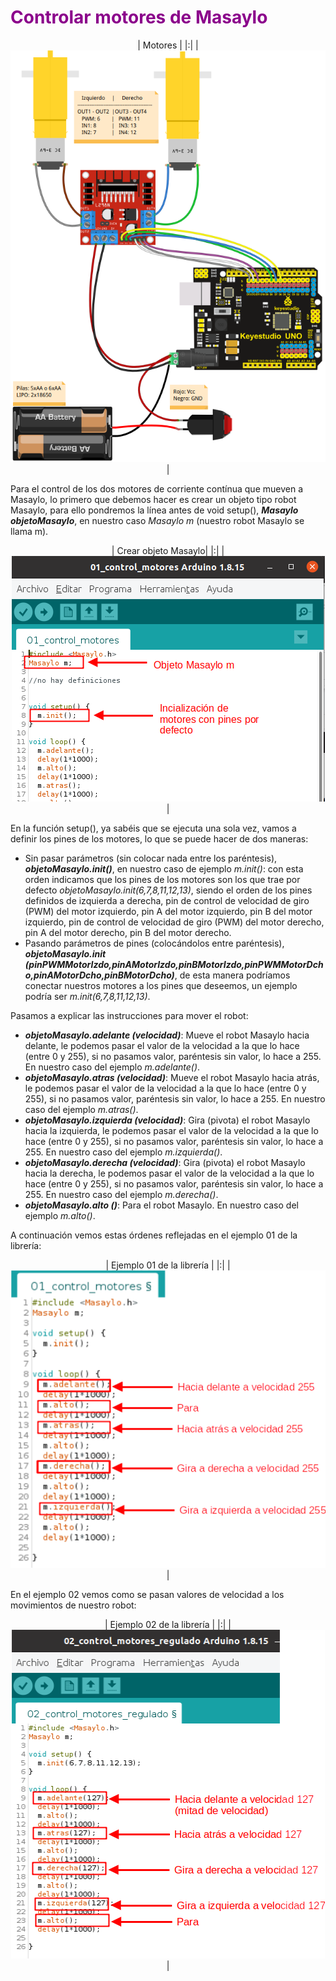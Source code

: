 # <FONT COLOR=#8B008B>Controlar motores de Masaylo</font>

<center>

| Motores |
|:|
| ![Motores](../img/conexionado-pruebas/UNO/motores.png) |

</center>

Para el control de los dos motores de corriente contínua que mueven a Masaylo, lo primero que debemos hacer es crear un objeto tipo robot Masaylo, para ello pondremos la línea antes de void setup(), ***Masaylo objetoMasaylo***, en nuestro caso *Masaylo m* (nuestro robot Masaylo se llama m).

<center>

| Crear objeto Masaylo|
|:|
| ![Crear objeto Masaylo](../img/libreria/control_motores_01.png) |

</center>

En la función setup(), ya sabéis que se ejecuta una sola vez, vamos a definir los pines de los motores, lo que se puede hacer de dos maneras:

* Sin pasar parámetros (sin colocar nada entre los paréntesis), ***objetoMasaylo.init()***, en nuestro caso de ejemplo *m.init()*: con esta orden indicamos que los pines de los motores son los que trae por defecto *objetoMasaylo.init(6,7,8,11,12,13)*, siendo el orden de los pines definidos de izquierda a derecha,  pin de control de velocidad de giro (PWM) del motor izquierdo, pin A del motor izquierdo,  pin B del motor izquierdo, pin de control de velocidad de giro (PWM) del motor derecho, pin A del motor derecho,  pin B del motor derecho.
* Pasando parámetros de pines (colocándolos entre paréntesis), ***objetoMasaylo.init (pinPWMMotorIzdo,pinAMotorIzdo,pinBMotorIzdo,pinPWMMotorDcho,pinAMotorDcho,pinBMotorDcho)***, de esta manera podríamos conectar nuestros motores a los pines que deseemos, un ejemplo podría ser *m.init(6,7,8,11,12,13)*.

Pasamos a explicar las instrucciones para mover el robot:

* ***objetoMasaylo.adelante (velocidad)***: Mueve el robot Masaylo hacia delante, le podemos pasar el valor de la velocidad a la que lo hace (entre 0 y 255), si no pasamos valor, paréntesis sin valor, lo hace a 255. En nuestro caso del ejemplo *m.adelante()*.
* ***objetoMasaylo.atras (velocidad)***: Mueve el robot Masaylo hacia atrás, le podemos pasar el valor de la velocidad a la que lo hace (entre 0 y 255), si no pasamos valor,  paréntesis sin valor, lo hace a 255. En nuestro caso del ejemplo *m.atras()*.
* ***objetoMasaylo.izquierda (velocidad)***: Gira (pivota) el robot Masaylo hacia la izquierda, le podemos pasar el valor de la velocidad a la que lo hace (entre 0 y 255), si no pasamos valor, paréntesis sin valor, lo hace a 255. En nuestro caso del ejemplo *m.izquierda()*.
* ***objetoMasaylo.derecha (velocidad)***: Gira (pivota) el robot Masaylo hacia la derecha, le podemos pasar el valor de la velocidad a la que lo hace (entre 0 y 255), si no pasamos valor, paréntesis sin valor, lo hace a 255. En nuestro caso del ejemplo *m.derecha()*.
* ***objetoMasaylo.alto ()***: Para el robot Masaylo. En nuestro caso del ejemplo *m.alto()*.

A continuación vemos estas órdenes reflejadas en el ejemplo 01 de la librería:

<center>

| Ejemplo 01 de la librería |
|:|
| ![Ejemplo 01 de la librería](../img/libreria/control_motores_02.png) |

</center>

En el ejemplo 02 vemos como se pasan valores de velocidad a los movimientos de nuestro robot:

<center>

| Ejemplo 02 de la librería |
|:|
| ![Ejemplo 02 de la librería](../img/libreria/control_motores_03.png) |

</center>
